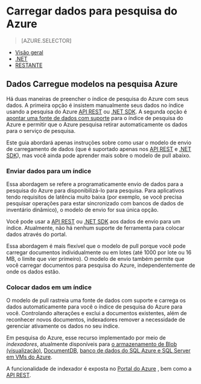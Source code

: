 <properties
    pageTitle="Para carregar dados na pesquisa do Azure | Microsoft Azure | Serviço de pesquisa de nuvem hospedado"
    description="Saiba como carregar dados em um índice na pesquisa do Azure."
    services="search"
    documentationCenter=""
    authors="ashmaka"
    manager="jhubbard"
    editor=""
    tags=""/>

<tags
    ms.service="search"
    ms.devlang="NA"
    ms.workload="search"
    ms.topic="get-started-article"
    ms.tgt_pltfrm="na"
    ms.date="08/29/2016"
    ms.author="ashmaka"/>

# <a name="upload-data-to-azure-search"></a>Carregar dados para pesquisa do Azure
> [AZURE.SELECTOR]
- [Visão geral](search-what-is-data-import.md)
- [.NET](search-import-data-dotnet.md)
- [RESTANTE](search-import-data-rest-api.md)


## <a name="data-upload-models-in-azure-search"></a>Dados Carregue modelos na pesquisa Azure
Há duas maneiras de preencher o índice de pesquisa do Azure com seus dados. A primeira opção é insistem manualmente seus dados no índice usando a pesquisa do Azure [API REST](search-import-data-rest-api.md) ou [.NET SDK](search-import-data-dotnet.md). A segunda opção é [apontar uma fonte de dados com suporte](search-indexer-overview.md) para o índice de pesquisa do Azure e permitir que o Azure pesquisa retirar automaticamente os dados para o serviço de pesquisa.

Este guia abordará apenas instruções sobre como usar o modelo de envio de carregamento de dados (que é suportado apenas nos [API REST](search-import-data-rest-api.md) e [.NET SDK](search-import-data-dotnet.md)), mas você ainda pode aprender mais sobre o modelo de pull abaixo.

### <a name="push-data-to-an-index"></a>Enviar dados para um índice

Essa abordagem se refere a programaticamente envio de dados para a pesquisa do Azure para disponibilizá-lo para pesquisa. Para aplicativos tendo requisitos de latência muito baixa (por exemplo, se você precisa pesquisar operações para estar sincronizado com bancos de dados de inventário dinâmico), o modelo de envio for sua única opção.

Você pode usar a [API REST](https://msdn.microsoft.com/library/azure/dn798930.aspx) ou [.NET SDK](search-import-data-dotnet.md) aos dados de envio para um índice. Atualmente, não há nenhum suporte de ferramenta para colocar dados através do portal.

Essa abordagem é mais flexível que o modelo de pull porque você pode carregar documentos individualmente ou em lotes (até 1000 por lote ou 16 MB, o limite que vier primeiro). O modelo de envio também permite que você carregar documentos para pesquisa do Azure, independentemente de onde os dados estão.

### <a name="pull-data-into-an-index"></a>Colocar dados em um índice

O modelo de pull rastreia uma fonte de dados com suporte e carrega os dados automaticamente para você o índice de pesquisa do Azure para você. Controlando alterações e exclui a documentos existentes, além de reconhecer novos documentos, indexadores remover a necessidade de gerenciar ativamente os dados no seu índice.

Em pesquisa do Azure, esse recurso implementado por meio de *indexadores*, atualmente disponíveis para [o armazenamento de Blob (visualização)](search-howto-indexing-azure-blob-storage.md), [DocumentDB](http://aka.ms/documentdb-search-indexer), [banco de dados do SQL Azure e SQL Server em VMs do Azure](search-howto-connecting-azure-sql-database-to-azure-search-using-indexers-2015-02-28.md).

A funcionalidade de indexador é exposta no [Portal do Azure](search-import-data-portal.md) , bem como a [API REST](https://msdn.microsoft.com/library/azure/dn946891.aspx).
